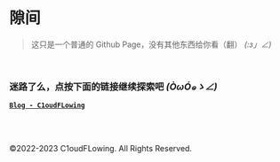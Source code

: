 # 隙间

> 这只是一个普通的 Github Page，没有其他东西给你看（翻） _(:з」∠)_

<br>

### 迷路了么，点按下面的链接继续探索吧 _(ÒωÓ๑ゝ∠)_

[**`Blog - C1oudFLowing`**](https://C1oudFLowing.github.io/blog/)

<br>
<br>
<p>©2022-2023 C1oudFLowing. All Rights Reserved.</p>


